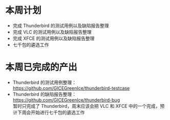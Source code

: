 # 本周计划  
* 完成 Thunderbird 的测试用例以及缺陷报告整理
* 完成 VLC 的测试用例以及缺陷报告整理
* 完成 XFCE 的测试用例以及缺陷报告整理
* 七千包的遴选工作
# 本周已完成的产出  
* Thunderbird 的测试用例整理：https://github.com/GICEGreenIce/thunderbird-testcase  
* Thunderbird 的缺陷报告整理：https://github.com/GICEGreenIce/thunderbird-bug  
暂时只完成了 Thunderbird，周末应该会把 VLC 和 XFCE 中的一个完成，预计下周会开始进行七千包的遴选工作
